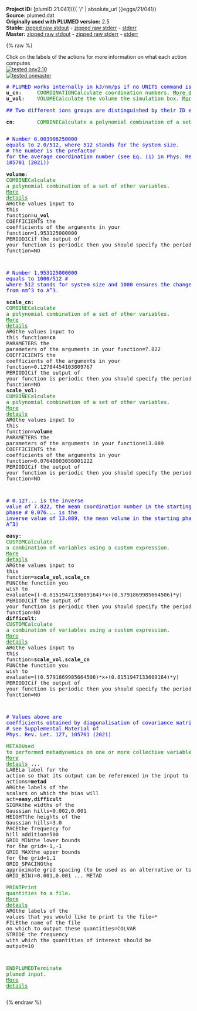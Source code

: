 **Project ID:** [plumID:21.041]({{ '/' | absolute_url }}eggs/21/041/)  
**Source:** plumed.dat  
**Originally used with PLUMED version:** 2.5  
**Stable:** [zipped raw stdout](plumed.dat.plumed.stdout.txt.zip) - [zipped raw stderr](plumed.dat.plumed.stderr.txt.zip) - [stderr](plumed.dat.plumed.stderr)  
**Master:** [zipped raw stdout](plumed.dat.plumed_master.stdout.txt.zip) - [zipped raw stderr](plumed.dat.plumed_master.stderr.txt.zip) - [stderr](plumed.dat.plumed_master.stderr)  

{% raw %}
<div class="plumedpreheader">
<div class="headerInfo" id="value_details_data/plumed.dat"> Click on the labels of the actions for more information on what each action computes </div>
<div class="containerBadge">
<div class="headerBadge"><a href="plumed.dat.plumed.stderr"><img src="https://img.shields.io/badge/v2.10-passing-green.svg" alt="tested onv2.10" /></a></div>
<div class="headerBadge"><a href="plumed.dat.plumed_master.stderr"><img src="https://img.shields.io/badge/master-passing-green.svg" alt="tested onmaster" /></a></div>
</div>
</div>
<pre class="plumedlisting">
<span style="color:blue" class="comment"># PLUMED works internally in kJ/nm/ps if no UNITS command is used in PLUMED input file</span>
<b name="data/plumed.datu_cn" onclick='showPath("data/plumed.dat","data/plumed.datu_cn","data/plumed.datu_cn","brown")'>u_cn</b>:     <span class="plumedtooltip" style="color:green">COORDINATION<span class="right">Calculate coordination numbers. <a href="https://www.plumed.org/doc-master/user-doc/html/COORDINATION" style="color:green">More details</a><i></i></span></span> <span class="plumedtooltip">GROUPA<span class="right">First list of atoms<i></i></span></span>=1-256 <span class="plumedtooltip">GROUPB<span class="right">Second list of atoms (if empty, N*(N-1)/2 pairs in GROUPA are counted)<i></i></span></span>=257-512 <span class="plumedtooltip">NN<span class="right"> The n parameter of the switching function <i></i></span></span>=6 <span class="plumedtooltip">MM<span class="right"> The m parameter of the switching function; 0 implies 2*NN<i></i></span></span>=12 <span class="plumedtooltip">D_0<span class="right"> The d_0 parameter of the switching function<i></i></span></span>=0.13 <span class="plumedtooltip">R_0<span class="right">The r_0 parameter of the switching function<i></i></span></span>=0.21 <span class="plumedtooltip">NLIST<span class="right"> Use a neighbor list to speed up the calculation<i></i></span></span> <span class="plumedtooltip">NL_CUTOFF<span class="right">The cutoff for the neighbor list<i></i></span></span>=0.8 <span class="plumedtooltip">NL_STRIDE<span class="right">The frequency with which we are updating the atoms in the neighbor list<i></i></span></span>=5000
<span style="display:none;" id="data/plumed.datu_cn">The COORDINATION action with label <b>u_cn</b> calculates the following quantities:<table  align="center" frame="void" width="95%" cellpadding="5%"><tr><td width="5%"><b> Quantity </b>  </td><td><b> Description </b> </td></tr><tr><td width="5%">u_cn.value</td><td>the value of the coordination</td></tr></table></span><b name="data/plumed.datu_vol" onclick='showPath("data/plumed.dat","data/plumed.datu_vol","data/plumed.datu_vol","brown")'>u_vol</b>:    <span class="plumedtooltip" style="color:green">VOLUME<span class="right">Calculate the volume the simulation box. <a href="https://www.plumed.org/doc-master/user-doc/html/VOLUME" style="color:green">More details</a><i></i></span></span>
<br/><span style="color:blue" class="comment">## Two different ions groups are distinguished by their ID e.g (1-256) for Na+ ions and (257 - 512) for Cl- ions</span>
<br/><span style="display:none;" id="data/plumed.datu_vol">The VOLUME action with label <b>u_vol</b> calculates the volume of simulation box</span><b name="data/plumed.datcn" onclick='showPath("data/plumed.dat","data/plumed.datcn","data/plumed.datcn","brown")'>cn</b>:       <span class="plumedtooltip" style="color:green">COMBINE<span class="right">Calculate a polynomial combination of a set of other variables. <a href="https://www.plumed.org/doc-master/user-doc/html/COMBINE" style="color:green">More details</a><i></i></span></span> <span class="plumedtooltip">ARG<span class="right">the values input to this function<i></i></span></span>=<b name="data/plumed.datu_cn">u_cn</b>     <span class="plumedtooltip">COEFFICIENTS<span class="right"> the coefficients of the arguments in your function<i></i></span></span>=0.003906250000 <span class="plumedtooltip">PERIODIC<span class="right">if the output of your function is periodic then you should specify the periodicity of the function<i></i></span></span>=NO

<span style="color:blue" class="comment"># Number 0.003906250000 equals to 2.0/512, where 512 stands for the system size.</span>
<span style="color:blue" class="comment"># The number is the prefactor for the average coordination number (see Eq. (1) in Phys. Rev. Let. 127, 105701 (2021))</span>
<br/><span style="display:none;" id="data/plumed.datcn">The COMBINE action with label <b>cn</b> calculates the following quantities:<table  align="center" frame="void" width="95%" cellpadding="5%"><tr><td width="5%"><b> Quantity </b>  </td><td><b> Description </b> </td></tr><tr><td width="5%">cn.value</td><td>a linear combination</td></tr></table></span><b name="data/plumed.datvolume" onclick='showPath("data/plumed.dat","data/plumed.datvolume","data/plumed.datvolume","brown")'>volume</b>:   <span class="plumedtooltip" style="color:green">COMBINE<span class="right">Calculate a polynomial combination of a set of other variables. <a href="https://www.plumed.org/doc-master/user-doc/html/COMBINE" style="color:green">More details</a><i></i></span></span> <span class="plumedtooltip">ARG<span class="right">the values input to this function<i></i></span></span>=<b name="data/plumed.datu_vol">u_vol</b>    <span class="plumedtooltip">COEFFICIENTS<span class="right"> the coefficients of the arguments in your function<i></i></span></span>=1.953125000000 <span class="plumedtooltip">PERIODIC<span class="right">if the output of your function is periodic then you should specify the periodicity of the function<i></i></span></span>=NO

<span style="color:blue" class="comment"># Number 1.953125000000 equals to 1000/512</span>
<span style="color:blue" class="comment"># where 512 stands for system size and 1000 ensures the change of units from nm^3 to A^3.</span>
<br/><span style="display:none;" id="data/plumed.datvolume">The COMBINE action with label <b>volume</b> calculates the following quantities:<table  align="center" frame="void" width="95%" cellpadding="5%"><tr><td width="5%"><b> Quantity </b>  </td><td><b> Description </b> </td></tr><tr><td width="5%">volume.value</td><td>a linear combination</td></tr></table></span><b name="data/plumed.datscale_cn" onclick='showPath("data/plumed.dat","data/plumed.datscale_cn","data/plumed.datscale_cn","brown")'>scale_cn</b>:  <span class="plumedtooltip" style="color:green">COMBINE<span class="right">Calculate a polynomial combination of a set of other variables. <a href="https://www.plumed.org/doc-master/user-doc/html/COMBINE" style="color:green">More details</a><i></i></span></span> <span class="plumedtooltip">ARG<span class="right">the values input to this function<i></i></span></span>=<b name="data/plumed.datcn">cn</b>      <span class="plumedtooltip">PARAMETERS<span class="right"> the parameters of the arguments in your function<i></i></span></span>=7.822   <span class="plumedtooltip">COEFFICIENTS<span class="right"> the coefficients of the arguments in your function<i></i></span></span>=0.12784454103809767  <span class="plumedtooltip">PERIODIC<span class="right">if the output of your function is periodic then you should specify the periodicity of the function<i></i></span></span>=NO
<span style="display:none;" id="data/plumed.datscale_cn">The COMBINE action with label <b>scale_cn</b> calculates the following quantities:<table  align="center" frame="void" width="95%" cellpadding="5%"><tr><td width="5%"><b> Quantity </b>  </td><td><b> Description </b> </td></tr><tr><td width="5%">scale_cn.value</td><td>a linear combination</td></tr></table></span><b name="data/plumed.datscale_vol" onclick='showPath("data/plumed.dat","data/plumed.datscale_vol","data/plumed.datscale_vol","brown")'>scale_vol</b>: <span class="plumedtooltip" style="color:green">COMBINE<span class="right">Calculate a polynomial combination of a set of other variables. <a href="https://www.plumed.org/doc-master/user-doc/html/COMBINE" style="color:green">More details</a><i></i></span></span> <span class="plumedtooltip">ARG<span class="right">the values input to this function<i></i></span></span>=<b name="data/plumed.datvolume">volume</b>  <span class="plumedtooltip">PARAMETERS<span class="right"> the parameters of the arguments in your function<i></i></span></span>=13.089  <span class="plumedtooltip">COEFFICIENTS<span class="right"> the coefficients of the arguments in your function<i></i></span></span>=0.07640003056001222 <span class="plumedtooltip">PERIODIC<span class="right">if the output of your function is periodic then you should specify the periodicity of the function<i></i></span></span>=NO

<span style="color:blue" class="comment"># 0.127... is the inverse value of 7.822, the mean coordination number in the starting phase</span>
<span style="color:blue" class="comment"># 0.076... is the inverse value of 13.089, the mean volume in the starting phase (in A^3)</span>
<br/><span style="display:none;" id="data/plumed.datscale_vol">The COMBINE action with label <b>scale_vol</b> calculates the following quantities:<table  align="center" frame="void" width="95%" cellpadding="5%"><tr><td width="5%"><b> Quantity </b>  </td><td><b> Description </b> </td></tr><tr><td width="5%">scale_vol.value</td><td>a linear combination</td></tr></table></span><b name="data/plumed.dateasy" onclick='showPath("data/plumed.dat","data/plumed.dateasy","data/plumed.dateasy","brown")'>easy</b>:      <span class="plumedtooltip" style="color:green">CUSTOM<span class="right">Calculate a combination of variables using a custom expression. <a href="https://www.plumed.org/doc-master/user-doc/html/CUSTOM" style="color:green">More details</a><i></i></span></span> <span class="plumedtooltip">ARG<span class="right">the values input to this function<i></i></span></span>=<b name="data/plumed.datscale_vol">scale_vol</b>,<b name="data/plumed.datscale_cn">scale_cn</b>  <span class="plumedtooltip">FUNC<span class="right">the function you wish to evaluate<i></i></span></span>=((-0.8151947133609164)*x+(0.5791869985664506)*y)  <span class="plumedtooltip">PERIODIC<span class="right">if the output of your function is periodic then you should specify the periodicity of the function<i></i></span></span>=NO
<span style="display:none;" id="data/plumed.dateasy">The CUSTOM action with label <b>easy</b> calculates the following quantities:<table  align="center" frame="void" width="95%" cellpadding="5%"><tr><td width="5%"><b> Quantity </b>  </td><td><b> Description </b> </td></tr><tr><td width="5%">easy.value</td><td>an arbitrary function</td></tr></table></span><b name="data/plumed.datdifficult" onclick='showPath("data/plumed.dat","data/plumed.datdifficult","data/plumed.datdifficult","brown")'>difficult</b>: <span class="plumedtooltip" style="color:green">CUSTOM<span class="right">Calculate a combination of variables using a custom expression. <a href="https://www.plumed.org/doc-master/user-doc/html/CUSTOM" style="color:green">More details</a><i></i></span></span> <span class="plumedtooltip">ARG<span class="right">the values input to this function<i></i></span></span>=<b name="data/plumed.datscale_vol">scale_vol</b>,<b name="data/plumed.datscale_cn">scale_cn</b>  <span class="plumedtooltip">FUNC<span class="right">the function you wish to evaluate<i></i></span></span>=((0.5791869985664506)*x+(0.8151947133609164)*y)  <span class="plumedtooltip">PERIODIC<span class="right">if the output of your function is periodic then you should specify the periodicity of the function<i></i></span></span>=NO

<span style="color:blue" class="comment"># Values above are coefficients obtained by diagonalisation of covariance matrix</span>
<span style="color:blue" class="comment"># see Supplemental Material of Phys. Rev. Let. 127, 105701 (2021)</span>
<br/><span style="display:none;" id="data/plumed.datdifficult">The CUSTOM action with label <b>difficult</b> calculates the following quantities:<table  align="center" frame="void" width="95%" cellpadding="5%"><tr><td width="5%"><b> Quantity </b>  </td><td><b> Description </b> </td></tr><tr><td width="5%">difficult.value</td><td>an arbitrary function</td></tr></table></span><span class="plumedtooltip" style="color:green">METAD<span class="right">Used to performed metadynamics on one or more collective variables. <a href="https://www.plumed.org/doc-master/user-doc/html/METAD" style="color:green">More details</a><i></i></span></span> ...
 <span class="plumedtooltip">LABEL<span class="right">a label for the action so that its output can be referenced in the input to other actions<i></i></span></span>=<b name="data/plumed.datmetad" onclick='showPath("data/plumed.dat","data/plumed.datmetad","data/plumed.datmetad","brown")'>metad</b>
 <span class="plumedtooltip">ARG<span class="right">the labels of the scalars on which the bias will act<i></i></span></span>=<b name="data/plumed.dateasy">easy</b>,<b name="data/plumed.datdifficult">difficult</b>
 <span class="plumedtooltip">SIGMA<span class="right">the widths of the Gaussian hills<i></i></span></span>=0.002,0.001
 <span class="plumedtooltip">HEIGHT<span class="right">the heights of the Gaussian hills<i></i></span></span>=3.0
 <span class="plumedtooltip">PACE<span class="right">the frequency for hill addition<i></i></span></span>=500
 <span class="plumedtooltip">GRID_MIN<span class="right">the lower bounds for the grid<i></i></span></span>=-1,-1
 <span class="plumedtooltip">GRID_MAX<span class="right">the upper bounds for the grid<i></i></span></span>=1,1
 <span class="plumedtooltip">GRID_SPACING<span class="right">the approximate grid spacing (to be used as an alternative or together with GRID_BIN)<i></i></span></span>=0.001,0.001
... METAD
<br/><span style="display:none;" id="data/plumed.datmetad">The METAD action with label <b>metad</b> calculates the following quantities:<table  align="center" frame="void" width="95%" cellpadding="5%"><tr><td width="5%"><b> Quantity </b>  </td><td><b> Description </b> </td></tr><tr><td width="5%">metad.bias</td><td>the instantaneous value of the bias potential</td></tr></table></span><span class="plumedtooltip" style="color:green">PRINT<span class="right">Print quantities to a file. <a href="https://www.plumed.org/doc-master/user-doc/html/PRINT" style="color:green">More details</a><i></i></span></span> <span class="plumedtooltip">ARG<span class="right">the labels of the values that you would like to print to the file<i></i></span></span>=* <span class="plumedtooltip">FILE<span class="right">the name of the file on which to output these quantities<i></i></span></span>=COLVAR <span class="plumedtooltip">STRIDE<span class="right"> the frequency with which the quantities of interest should be output<i></i></span></span>=10

<span style="display:none;" id="data/plumed.dat">The PRINT action with label <b></b> calculates something</span><span class="plumedtooltip" style="color:green">ENDPLUMED<span class="right">Terminate plumed input. <a href="https://www.plumed.org/doc-master/user-doc/html/ENDPLUMED" style="color:green">More details</a><i></i></span></span><span style="color:blue" class="comment">
</span></pre>
{% endraw %}
